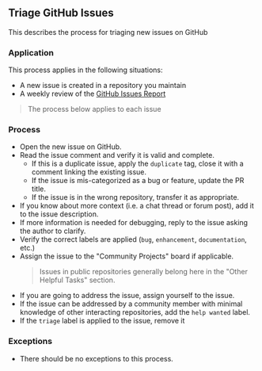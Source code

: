## Triage GitHub Issues
This describes the process for triaging new issues on GitHub

### Application
This process applies in the following situations:
- A new issue is created in a repository you maintain
- A weekly review of the [GitHub Issues Report](https://github.com/NeonGeckoCom/.github/actions/workflows/get_issues.yml)
> The process below applies to each issue

### Process
- Open the new issue on GitHub.
- Read the issue comment and verify it is valid and complete.
  - If this is a duplicate issue, apply the `duplicate` tag, close it with a comment linking the existing issue.
  - If the issue is mis-categorized as a bug or feature, update the PR title.
  - If the issue is in the wrong repository, transfer it as appropriate.
- If you know about more context (i.e. a chat thread or forum post), add it to the issue description.
- If more information is needed for debugging, reply to the issue asking the author to clarify.
- Verify the correct labels are applied (`bug`, `enhancement`, `documentation`, etc.)
- Assign the issue to the "Community Projects" board if applicable.
  > Issues in public repositories generally belong here in the "Other Helpful Tasks" section.
- If you are going to address the issue, assign yourself to the issue.
- If the issue can be addressed by a community member with minimal knowledge of other
  interacting repositories, add the `help wanted` label.
- If the `triage` label is applied to the issue, remove it

### Exceptions
- There should be no exceptions to this process.
